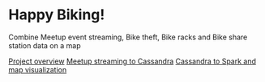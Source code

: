 # Happy Biking! 
Combine Meetup event streaming, Bike theft, Bike racks and Bike share station data on a map

[Project overview](https://www.slideshare.net/secret/Mtyx8PpXg9Mrwn)
[Meetup streaming to Cassandra](http://nbviewer.jupyter.org/gist/Kiminaka/f59ac842f15e666555ec)
[Cassandra to Spark and map visualization](http://nbviewer.jupyter.org/gist/Kiminaka/c038fa6844cd44b22544)
